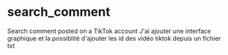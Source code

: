 # search_comment
Search comment posted on a TikTok account
J'ai ajouter une interface graphique 
et la possiblité d'ajouter les id des vidéo tiktok depuis un fichier txt
